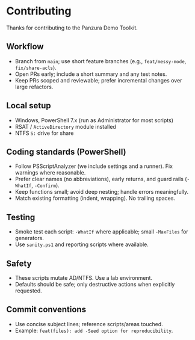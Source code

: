 # Contributing

Thanks for contributing to the Panzura Demo Toolkit.

## Workflow

- Branch from `main`; use short feature branches (e.g., `feat/messy-mode`, `fix/share-acls`).
- Open PRs early; include a short summary and any test notes.
- Keep PRs scoped and reviewable; prefer incremental changes over large refactors.

## Local setup

- Windows, PowerShell 7.x (run as Administrator for most scripts)
- RSAT / `ActiveDirectory` module installed
- NTFS `S:` drive for share

## Coding standards (PowerShell)

- Follow PSScriptAnalyzer (we include settings and a runner). Fix warnings where reasonable.
- Prefer clear names (no abbreviations), early returns, and guard rails (`-WhatIf`, `-Confirm`).
- Keep functions small; avoid deep nesting; handle errors meaningfully.
- Match existing formatting (indent, wrapping). No trailing spaces.

## Testing

- Smoke test each script: `-WhatIf` where applicable; small `-MaxFiles` for generators.
- Use `sanity.ps1` and reporting scripts where available.

## Safety

- These scripts mutate AD/NTFS. Use a lab environment.
- Defaults should be safe; only destructive actions when explicitly requested.

## Commit conventions

- Use concise subject lines; reference scripts/areas touched.
- Example: `feat(files): add -Seed option for reproducibility`.

